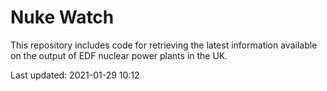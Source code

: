 # Nuke Watch

This repository includes code for retrieving the latest information available on the output of EDF nuclear power plants in the UK.

Last updated: 2021-01-29 10:12